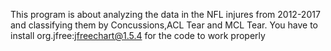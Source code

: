 This program is about analyzing the data in the NFL injures from 2012-2017 and classifying them by Concussions,ACL Tear and MCL Tear.
You have to install org.jfree:jfreechart@1.5.4 for the code to work properly

